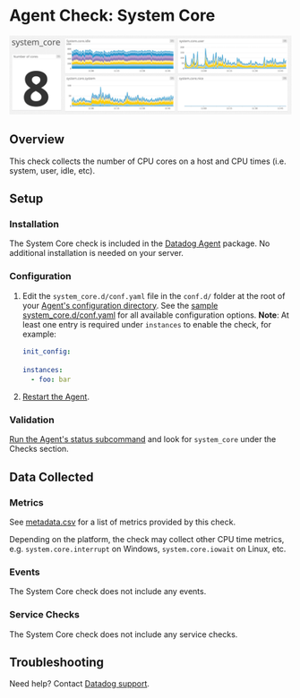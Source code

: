 # Agent Check: System Core

![System Core][1]

## Overview

This check collects the number of CPU cores on a host and CPU times (i.e. system, user, idle, etc).

## Setup

### Installation

The System Core check is included in the [Datadog Agent][2] package. No additional installation is needed on your server.

### Configuration

1. Edit the `system_core.d/conf.yaml` file in the `conf.d/` folder at the root of your [Agent's configuration directory][3]. See the [sample system_core.d/conf.yaml][4] for all available configuration options. **Note**: At least one entry is required under `instances` to enable the check, for example:

   ```yaml
   init_config:

   instances:
     - foo: bar
   ```

2. [Restart the Agent][5].

### Validation

[Run the Agent's status subcommand][6] and look for `system_core` under the Checks section.

## Data Collected

### Metrics

See [metadata.csv][7] for a list of metrics provided by this check.

Depending on the platform, the check may collect other CPU time metrics, e.g. `system.core.interrupt` on Windows, `system.core.iowait` on Linux, etc.

### Events

The System Core check does not include any events.

### Service Checks

The System Core check does not include any service checks.

## Troubleshooting

Need help? Contact [Datadog support][8].

[1]: https://raw.githubusercontent.com/DataDog/integrations-core/master/system_core/images/syscoredash.png
[2]: https://app.datadoghq.com/account/settings#agent
[3]: https://docs.datadoghq.com/agent/guide/agent-configuration-files/#agent-configuration-directory
[4]: https://github.com/DataDog/integrations-core/blob/master/system_core/datadog_checks/system_core/data/conf.yaml.example
[5]: https://docs.datadoghq.com/agent/guide/agent-commands/#start-stop-and-restart-the-agent
[6]: https://docs.datadoghq.com/agent/guide/agent-commands/#agent-status-and-information
[7]: https://github.com/DataDog/integrations-core/blob/master/system_core/metadata.csv
[8]: https://docs.datadoghq.com/help
